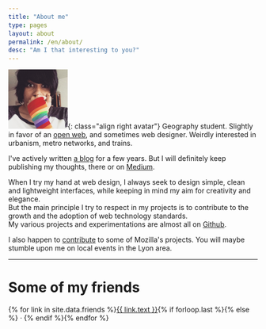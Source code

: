 ```yaml
---
title: "About me"
type: pages
layout: about
permalink: /en/about/
desc: "Am I that interesting to you?"
---
```

![My proud look. Or something like that.](/images/layout/logos/pride-look-120px.png){: class="align right avatar"}
Geography student. Slightly in favor of an [open web](https://www.mozilla.org/en-US/about/manifesto/), and sometimes web designer. Weirdly interested in urbanism, metro networks, and trains.

I've actively written [a blog](/en/archive) for a few years. But I will definitely keep publishing my thoughts, there or on [Medium](https://medium.com/@Nildeala).

When I try my hand at web design, I always seek to design simple, clean and lightweight interfaces, while keeping in mind my aim for creativity and elegance.  
But the main principle I try to respect in my projects is to contribute to the growth and the adoption of web technology standards.  
My various projects and experimentations are almost all on [Github](https://github.com/Nildeala).

I also happen to [contribute](https://mozillians.org/en-US/u/Nildeala/) to some of Mozilla's projects. You will maybe stumble upon me on local events in the Lyon area.

<hr class="large title" id="linksweb">

# Some of my friends

{% for link in site.data.friends %}<a href="{{ link.url }}" title="{{ link.text }}">{{ link.text }}</a>{% if forloop.last %}{% else %} · {% endif %}{% endfor %}